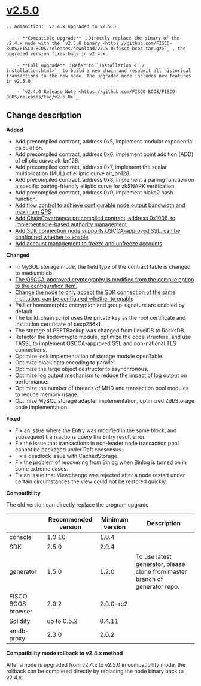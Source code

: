 # [v2.5.0](https://github.com/FISCO-BCOS/FISCO-BCOS/releases/tag/v2.5.0)

```eval_rst
.. admonition:: v2.4.x upgraded to v2.5.0

    - **Compatible upgrade** ：Directly replace the binary of the v2.4.x node with the `v2.5.0 binary <https://github.com/FISCO-BCOS/FISCO-BCOS/releases/download/v2.5.0/fisco-bcos.tar.gz>`_ , the upgraded version fixes bugs in v2.4.x.

    - **Full upgrade** ：Refer to `Installation <../ installation.html>`_ to build a new chain and resubmit all historical transactions to the new node. The upgraded node includes new features in v2.5.0

    - `v2.4.0 Release Note <https://github.com/FISCO-BCOS/FISCO-BCOS/releases/tag/v2.5.0>`_
```

## Change description

**Added**

- Add precompiled contract, address 0x5, implement modular exponential calculation.
- Add precompiled contract, address 0x6, implement point addition (ADD) of elliptic curve alt_bn128.
- Add precompiled contract, address 0x7, implement the scalar multiplication (MUL) of elliptic curve alt_bn128.
- Add precompiled contract, address 0x8, implement a pairing function on a specific pairing-friendly elliptic curve for zkSNARK verification.
- Add precompiled contract, address 0x9, implement blake2 hash function.
- [Add flow control to achieve configurable node output bandwidth and maximum QPS](../design/flow_control.md)
- [Add ChainGovernance precompiled contract, address 0x1008, to implement role-based authority management](../design/security_control/ChainGovernance.md)
- [Add SDK connection node supports OSCCA-approved SSL, can be configured whether to enable](../manual/configuration.html#id10)
- [Add account management to freeze and unfreeze accounts](../design/features/account_management.md)

**Changed**

- In MySQL storage mode, the field type of the contract table is changed to mediumblob.
- [The OSCCA-approved cryptography is modified from the compile option to the configuration item.](../manual/configuration.html#id10)
- [Change the node to only accept the SDK connection of the same institution, can be configured whether to enable](../manual/configuration.html#p2p)
- Paillier homomorphic encryption and group signature are enabled by default.
- The build_chain script uses the private key as the root certificate and institution certificate of secp256k1.
- The storage of PBFTBackup was changed from LevelDB to RocksDB.
- Refactor the libdevcrypto module, optimize the code structure, and use TASSL to implement OSCCA-approved SSL and non-national TLS connections.
- Optimize lock implementation of storage module openTable.
- Optimize block data encoding to parallel.
- Optimize the large object destructor to asynchronous.
- Optimize log output mechanism to reduce the impact of log output on performance.
- Optimize the number of threads of MHD and transaction pool modules to reduce memory usage.
- Optimize MySQL storage adapter implementation, optimized ZdbStorage code implementation.

**Fixed**

- Fix an issue where the Entry was modified in the same block, and subsequent transactions query the Entry result error.
- Fix the issue that transactions in non-leader node transaction pool cannot be packaged under Raft consensus.
- Fix a deadlock issue with CachedStorage.
- Fix the problem of recovering from Binlog when Binlog is turned on in some extreme cases.
- Fix an issue that Viewchange was rejected after a node restart under certain circumstances the view could not be restored quickly.

**Compatibility**

The old version can directly replace the program upgrade


|                    | Recommended version | Minimum version | Description                                                  |
| ------------------ | ------------------- | --------------- | ------------------------------------------------------------ |
| console            | 1.0.10              | 1.0.4           |                                                              |
| SDK                | 2.5.0               | 2.0.4           |                                                              |
| generator          | 1.5.0               | 1.2.0           | To use latest generator, please clone from master branch of generator repo. |
| FISCO BCOS browser | 2.0.2               | 2.0.0-rc2       |                                                              |
| Solidity           | up to 0.5.2         | 0.4.11          |                                                              |
| amdb-proxy         | 2.3.0               | 2.0.2           |                                                              |

**Compatibility mode rollback to v2.4.x method**

After a node is upgraded from v2.4.x to v2.5.0 in compatibility mode, the rollback can be completed directly by replacing the node binary back to v2.4.x.

